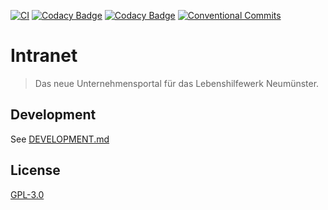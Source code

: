 [![CI](https://github.com/actcoding/intranet/actions/workflows/ci.yml/badge.svg)](https://github.com/actcoding/intranet/actions/workflows/ci.yml)
[![Codacy Badge](https://app.codacy.com/project/badge/Grade/7136afa2fd794364a81f9b6eadaab094)](https://app.codacy.com/gh/actcoding/intranet/dashboard?utm_source=gh&utm_medium=referral&utm_content=&utm_campaign=Badge_grade)
[![Codacy Badge](https://app.codacy.com/project/badge/Coverage/7136afa2fd794364a81f9b6eadaab094)](https://app.codacy.com/gh/actcoding/intranet/dashboard?utm_source=gh&utm_medium=referral&utm_content=&utm_campaign=Badge_coverage)
[![Conventional Commits](https://img.shields.io/badge/commits-conventional-fe5196?logo=conventional-commits)](https://www.conventionalcommits.org/)

# Intranet

> Das neue Unternehmensportal für das Lebenshilfewerk Neumünster.

## Development

See [DEVELOPMENT.md](DEVELOPMENT.md)

## License

[GPL-3.0](LICENSE)

